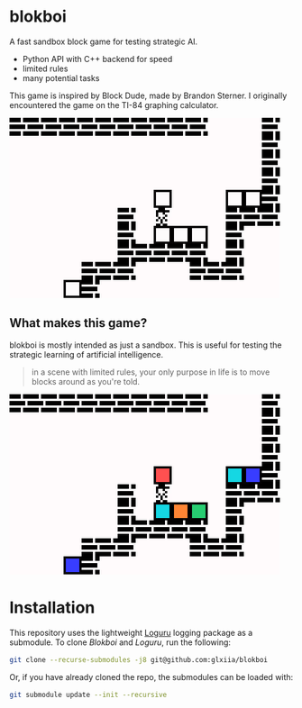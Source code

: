 # **blokboi**
A fast sandbox block game for testing strategic AI.

- Python API with C++ backend for speed
- limited rules
- many potential tasks

This game is inspired by Block Dude, made by Brandon Sterner. I originally encountered the game on the TI-84 graphing calculator.

![Original Block Dude game](img/block-dude-game.jpg)


## What makes this game?
blokboi is mostly intended as just a sandbox. This is useful for testing the strategic learning of artificial intelligence.

> in a scene with limited rules, your only purpose in life is to move blocks around as you're told.

![blokboi sketch](img/blokboi.png)

# Installation
This repository uses the lightweight [Loguru][logurugit] logging package as a submodule. To clone *Blokboi* and *Loguru*, run the following:
```bash
git clone --recurse-submodules -j8 git@github.com:glxiia/blokboi
```

Or, if you have already cloned the repo, the submodules can be loaded with:
```bash
git submodule update --init --recursive
```

[logurugit]: https://github.com/emilk/loguru